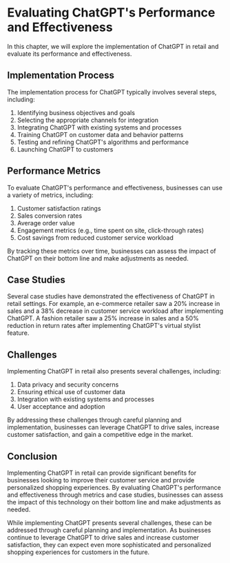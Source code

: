 Evaluating ChatGPT's Performance and Effectiveness
==================================================================================================

In this chapter, we will explore the implementation of ChatGPT in retail and evaluate its performance and effectiveness.

Implementation Process
----------------------

The implementation process for ChatGPT typically involves several steps, including:

1. Identifying business objectives and goals
2. Selecting the appropriate channels for integration
3. Integrating ChatGPT with existing systems and processes
4. Training ChatGPT on customer data and behavior patterns
5. Testing and refining ChatGPT's algorithms and performance
6. Launching ChatGPT to customers

Performance Metrics
-------------------

To evaluate ChatGPT's performance and effectiveness, businesses can use a variety of metrics, including:

1. Customer satisfaction ratings
2. Sales conversion rates
3. Average order value
4. Engagement metrics (e.g., time spent on site, click-through rates)
5. Cost savings from reduced customer service workload

By tracking these metrics over time, businesses can assess the impact of ChatGPT on their bottom line and make adjustments as needed.

Case Studies
------------

Several case studies have demonstrated the effectiveness of ChatGPT in retail settings. For example, an e-commerce retailer saw a 20% increase in sales and a 38% decrease in customer service workload after implementing ChatGPT. A fashion retailer saw a 25% increase in sales and a 50% reduction in return rates after implementing ChatGPT's virtual stylist feature.

Challenges
----------

Implementing ChatGPT in retail also presents several challenges, including:

1. Data privacy and security concerns
2. Ensuring ethical use of customer data
3. Integration with existing systems and processes
4. User acceptance and adoption

By addressing these challenges through careful planning and implementation, businesses can leverage ChatGPT to drive sales, increase customer satisfaction, and gain a competitive edge in the market.

Conclusion
----------

Implementing ChatGPT in retail can provide significant benefits for businesses looking to improve their customer service and provide personalized shopping experiences. By evaluating ChatGPT's performance and effectiveness through metrics and case studies, businesses can assess the impact of this technology on their bottom line and make adjustments as needed.

While implementing ChatGPT presents several challenges, these can be addressed through careful planning and implementation. As businesses continue to leverage ChatGPT to drive sales and increase customer satisfaction, they can expect even more sophisticated and personalized shopping experiences for customers in the future.
